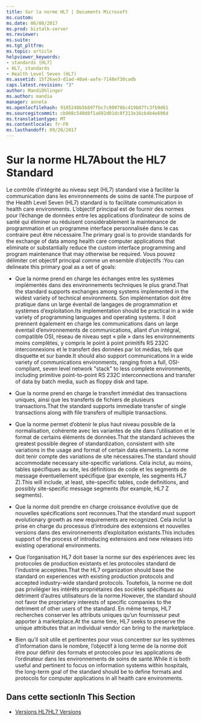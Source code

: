 ```yaml
---
title: Sur la norme HL7 | Documents Microsoft
ms.custom: 
ms.date: 06/08/2017
ms.prod: biztalk-server
ms.reviewer: 
ms.suite: 
ms.tgt_pltfrm: 
ms.topic: article
helpviewer_keywords:
- standards [HL7]
- HL7, standards
- Health Level Seven (HL7)
ms.assetid: 15f26ae3-d1ad-40a4-aafe-7148ef30cadb
caps.latest.revision: "3"
author: MandiOhlinger
ms.author: mandia
manager: anneta
ms.openlocfilehash: 9185248b5b897fbc7c909786c419b07fc3fb9d61
ms.sourcegitcommit: cb908c540d8f1a692d01dc8f313e16cb4b4e696d
ms.translationtype: MT
ms.contentlocale: fr-FR
ms.lasthandoff: 09/20/2017
---
```

# <a name="about-the-hl7-standard"></a><span data-ttu-id="604e0-102">Sur la norme HL7</span><span class="sxs-lookup"><span data-stu-id="604e0-102">About the HL7 Standard</span></span>
<span data-ttu-id="604e0-103">Le contrôle d’intégrité au niveau sept (HL7) standard vise à faciliter la communication dans les environnements de soins de santé.</span><span class="sxs-lookup"><span data-stu-id="604e0-103">The purpose of the Health Level Seven (HL7) standard is to facilitate communication in health care environments.</span></span> <span data-ttu-id="604e0-104">L’objectif principal est de fournir des normes pour l’échange de données entre les applications d’ordinateur de soins de santé qui éliminer ou réduisent considérablement la maintenance de programmation et un programme interface personnalisée dans le cas contraire peut être nécessaire.</span><span class="sxs-lookup"><span data-stu-id="604e0-104">The primary goal is to provide standards for the exchange of data among health care computer applications that eliminate or substantially reduce the custom interface programming and program maintenance that may otherwise be required.</span></span> <span data-ttu-id="604e0-105">Vous pouvez délimiter cet objectif principal comme un ensemble d’objectifs :</span><span class="sxs-lookup"><span data-stu-id="604e0-105">You can delineate this primary goal as a set of goals:</span></span>  
  
-   <span data-ttu-id="604e0-106">Que la norme prend en charge les échanges entre les systèmes implémentés dans des environnements techniques le plus grand.</span><span class="sxs-lookup"><span data-stu-id="604e0-106">That the standard supports exchanges among systems implemented in the widest variety of technical environments.</span></span> <span data-ttu-id="604e0-107">Son implémentation doit être pratique dans un large éventail de langages de programmation et systèmes d’exploitation.</span><span class="sxs-lookup"><span data-stu-id="604e0-107">Its implementation should be practical in a wide variety of programming languages and operating systems.</span></span> <span data-ttu-id="604e0-108">Il doit prennent également en charge les communications dans un large éventail d’environnements de communications, allant d’un intégral, compatible OSI, réseau de niveau sept « pile » dans les environnements moins complètes, y compris le point à point primitifs RS 232C interconnexions et le transfert des données par lot médias, tels que disquette et sur bande.</span><span class="sxs-lookup"><span data-stu-id="604e0-108">It should also support communications in a wide variety of communications environments, ranging from a full, OSI-compliant, seven level network "stack" to less complete environments, including primitive point-to-point RS 232C interconnections and transfer of data by batch media, such as floppy disk and tape.</span></span>  
  
-   <span data-ttu-id="604e0-109">Que la norme prend en charge le transfert immédiat des transactions uniques, ainsi que les transferts de fichiers de plusieurs transactions.</span><span class="sxs-lookup"><span data-stu-id="604e0-109">That the standard supports immediate transfer of single transactions along with file transfers of multiple transactions.</span></span>  
  
-   <span data-ttu-id="604e0-110">Que la norme permet d’obtenir le plus haut niveau possible de la normalisation, cohérente avec les variantes de site dans l’utilisation et le format de certains éléments de données.</span><span class="sxs-lookup"><span data-stu-id="604e0-110">That the standard achieves the greatest possible degree of standardization, consistent with site variations in the usage and format of certain data elements.</span></span> <span data-ttu-id="604e0-111">La norme doit tenir compte des variations de site nécessaires.</span><span class="sxs-lookup"><span data-stu-id="604e0-111">The standard should accommodate necessary site-specific variations.</span></span> <span data-ttu-id="604e0-112">Cela inclut, au moins, tables spécifiques au site, les définitions de code et les segments de message éventuellement spécifique (par exemple, les segments HL7 Z).</span><span class="sxs-lookup"><span data-stu-id="604e0-112">This will include, at least, site-specific tables, code definitions, and possibly site-specific message segments (for example, HL7 Z segments).</span></span>  
  
-   <span data-ttu-id="604e0-113">Que la norme doit prendre en charge croissance évolutive que de nouvelles spécifications sont reconnues.</span><span class="sxs-lookup"><span data-stu-id="604e0-113">That the standard must support evolutionary growth as new requirements are recognized.</span></span> <span data-ttu-id="604e0-114">Cela inclut la prise en charge du processus d’introduire des extensions et nouvelles versions dans des environnements d’exploitation existants.</span><span class="sxs-lookup"><span data-stu-id="604e0-114">This includes support of the process of introducing extensions and new releases into existing operational environments.</span></span>  
  
-   <span data-ttu-id="604e0-115">Que l’organisation HL7 doit baser la norme sur des expériences avec les protocoles de production existants et les protocoles standard de l’industrie acceptées.</span><span class="sxs-lookup"><span data-stu-id="604e0-115">That the HL7 organization should base the standard on experiences with existing production protocols and accepted industry-wide standard protocols.</span></span> <span data-ttu-id="604e0-116">Toutefois, la norme ne doit pas privilégier les intérêts propriétaires des sociétés spécifiques au détriment d’autres utilisateurs de la norme.</span><span class="sxs-lookup"><span data-stu-id="604e0-116">However, the standard should not favor the proprietary interests of specific companies to the detriment of other users of the standard.</span></span> <span data-ttu-id="604e0-117">En même temps, HL7 recherches conserver les attributs uniques qu’un fournisseur peut apporter à marketplace.</span><span class="sxs-lookup"><span data-stu-id="604e0-117">At the same time, HL7 seeks to preserve the unique attributes that an individual vendor can bring to the marketplace.</span></span>  
  
-   <span data-ttu-id="604e0-118">Bien qu’il soit utile et pertinentes pour vous concentrer sur les systèmes d’information dans le nombre, l’objectif à long terme de la norme doit être pour définir des formats et protocoles pour les applications de l’ordinateur dans les environnements de soins de santé.</span><span class="sxs-lookup"><span data-stu-id="604e0-118">While it is both useful and pertinent to focus on information systems within hospitals, the long-term goal of the standard should be to define formats and protocols for computer applications in all health care environments.</span></span>  
  
## <a name="in-this-section"></a><span data-ttu-id="604e0-119">Dans cette section</span><span class="sxs-lookup"><span data-stu-id="604e0-119">In This Section</span></span>  
  
-   [<span data-ttu-id="604e0-120">Versions HL7</span><span class="sxs-lookup"><span data-stu-id="604e0-120">HL7 Versions</span></span>](../../adapters-and-accelerators/accelerator-hl7/hl7-versions.md)